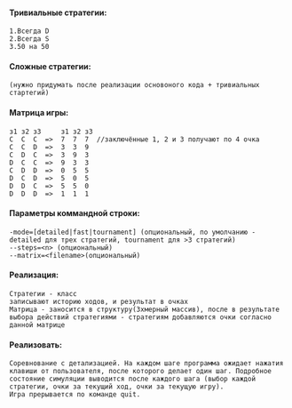 #### Тривиальные стратегии:
    1.Всегда D
    2.Всегда S
    3.50 на 50

#### Сложные стратегии:
    (нужно придумать после реализации основоного кода + тривиальных стартегий)

#### Матрица игры:
    з1 з2 з3     з1 з2 з3
    С  С  С  =>  7  7  7  //заключённые 1, 2 и 3 получают по 4 очка
    C  C  D  =>  3  3  9
    C  D  C  =>  3  9  3
    D  C  C  =>  9  3  3
    C  D  D  =>  0  5  5
    D  C  D  =>  5  0  5
    D  D  C  =>  5  5  0
    D  D  D  =>  1  1  1

#### Параметры коммандной строки:
    -mode=[detailed|fast|tournament] (опциональный, по умолчанию - detailed для трех стратегий, tournament для >3 стратегий)
    --steps=<n> (опциональный)
    --matrix=<filename>(опциональный)

#### Реализация:
    Стратегии - класс
    записывают историю ходов, и результат в очках
    Матрица - заносится в структуру(3хмерный массив), после в результате выбора действий стратегиями - стратегиям добавляются очки согласно данной матрице

#### Реализовать:
    Соревнование с детализацией. На каждом шаге программа ожидает нажатия клавиши от пользователя, после которого делает один шаг. Подробное состояние симуляции выводится после каждого шага (выбор каждой стратегии, очки за текущий ход, очки за текущую игру).
    Игра прерывается по команде quit.
